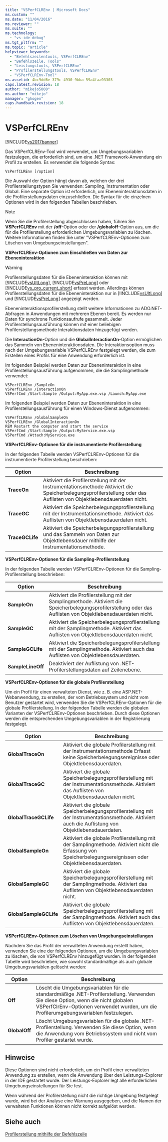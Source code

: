 ```yaml
---
title: "VSPerfCLREnv | Microsoft Docs"
ms.custom: ""
ms.date: "11/04/2016"
ms.reviewer: ""
ms.suite: ""
ms.technology: 
  - "vs-ide-debug"
ms.tgt_pltfrm: ""
ms.topic: "article"
helpviewer_keywords: 
  - "Befehlszeilentools, VSPerfCLREnv"
  - "Befehlszeile, Tools"
  - "Leistungstools, VSPerfCLREnv"
  - "Profilerstellungstools, VSPerfCLREnv"
  - "VSPerfCLREnv-Tool"
ms.assetid: 4bc9dd6e-379c-4930-9bba-59a4faa93303
caps.latest.revision: 18
author: "mikejo5000"
ms.author: "mikejo"
manager: "ghogen"
caps.handback.revision: 18
---
```

# VSPerfCLREnv
[!INCLUDE[vs2017banner](../code-quality/includes/vs2017banner.md)]

Das VSPerfCLREnv\-Tool wird verwendet, um Umgebungsvariablen festzulegen, die erforderlich sind, um eine .NET Framework\-Anwendung ein Profil zu erstellen.  Es verwendet die folgende Syntax:  
  
```  
VsPerfCLREnv [/option]  
```  
  
 Die Auswahl der Option hängt davon ab, welchen der drei Profilerstellungstypen Sie verwenden: Sampling, Instrumentation oder Global.  Eine separate Option ist erforderlich, um Ebeneninteraktionsdaten in die Profilerstellungsdaten einzuschließen.  Die Syntax für die einzelnen Optionen wird in den folgenden Tabellen beschrieben.  
  
> [!NOTE]
>  Wenn Sie die Profilerstellung abgeschlossen haben, führen Sie **VSPerfCLREnv** mit der **\/off**\-Option oder der **\/globaloff**\-Option aus, um die für die Profilerstellung erforderlichen Umgebungsvariablen zu löschen.  Weitere Informationen finden Sie unter "VSPerfCLREnv\-Optionen zum Löschen von Umgebungseinstellungen".  
  
 **VSPerfCLREnv\-Optionen zum Einschließen von Daten zur Ebeneninteraktion**  
  
> [!WARNING]
>  Profilerstellungsdaten für die Ebeneninteraktion können mit [!INCLUDE[vsUltLong](../code-quality/includes/vsultlong_md.md)], [!INCLUDE[vsPreLong](../code-quality/includes/vsprelong_md.md)] oder [!INCLUDE[vs_pro_current_short](../profiling/includes/vs_pro_current_short_md.md)] erfasst werden.  Allerdings können Profilerstellungsdaten für die Ebeneninteraktion nur in [!INCLUDE[vsUltLong](../code-quality/includes/vsultlong_md.md)] und [!INCLUDE[vsPreLong](../code-quality/includes/vsprelong_md.md)] angezeigt werden.  
  
 Ebeneninteraktionsprofilerstellung stellt weitere Informationen zu ADO.NET\-Abfragen in Anwendungen mit mehreren Ebenen bereit.  Es werden nur Daten für synchrone Funktionsaufrufe gesammelt.  Jeder Profilerstellungsausführung können mit einer beliebigen Profilerstellungsmethode Interaktionsdaten hinzugefügt werden.  
  
 Die **InteractionOn**\-Option und die **GlobalInteractionOn**\-Option ermöglichen das Sammeln von Ebeneninteraktionsdaten.  Die Interaktionsoption muss nach der Umgebungsvariable VSPerfCLREnv festgelegt werden, die zum Erstellen eines Profils für eine Anwendung erforderlich ist.  
  
 Im folgenden Beispiel werden Daten zur Ebeneninteraktion in eine Profilerstellungsausführung aufgenommen, die die Samplingmethode verwendet:  
  
```  
VSPerfCLREnv /SampleOn  
VSPerfCLREnv /InteractionOn  
VSPerfCmd /Start:Sample /Output:MyApp.exe.vsp /Launch:MyApp.exe  
```  
  
 Im folgenden Beispiel werden Daten zur Ebeneninteraktion in eine Profilerstellungsausführung für einen Windows\-Dienst aufgenommen:  
  
```  
VSPerfCLREnv /GlobalSampleOn  
VSPerfCLREnv /GlobalInteractionOn  
REM Restart the computer and start the service  
VSPerfCmd /Start:Sample /Output:MyService.exe.vsp   
VSPerfCmd /Attach:MyService.exe  
```  
  
 **VSPerfCLREnv\-Optionen für die instrumentierte Profilerstellung**  
  
 In der folgenden Tabelle werden VSPerfCLREnv\-Optionen für die instrumentierte Profilerstellung beschrieben:  
  
|Option|**Beschreibung**|  
|------------|----------------------|  
|**TraceOn**|Aktiviert die Profilerstellung mit der Instrumentationsmethode  Aktiviert die Speicherbelegungsprofilerstellung oder das Auflisten von Objektlebensdauerdaten nicht.|  
|**TraceGC**|Aktiviert die Speicherbelegungsprofilerstellung mit der Instrumentationsmethode.  Aktiviert das Auflisten von Objektlebensdauerdaten nicht.|  
|**TraceGCLife**|Aktiviert die Speicherbelegungsprofilerstellung und das Sammeln von Daten zur Objektlebensdauer mithilfe der Instrumentationsmethode.|  
  
 **VSPerfCLREnv\-Optionen für die Sampling\-Profilerstellung**  
  
 In der folgenden Tabelle werden VSPerfCLREnv\-Optionen für die Sampling\-Profilerstellung beschrieben:  
  
|Option|**Beschreibung**|  
|------------|----------------------|  
|**SampleOn**|Aktiviert die Profilerstellung mit der Samplingmethode.  Aktiviert die Speicherbelegungsprofilerstellung oder das Auflisten von Objektlebensdauerdaten nicht.|  
|**SampleGC**|Aktiviert die Speicherbelegungsprofilerstellung mit der Samplingmethode.  Aktiviert das Auflisten von Objektlebensdauerdaten nicht.|  
|**SampleGCLife**|Aktiviert die Speicherbelegungsprofilerstellung mit der Samplingmethode.  Aktiviert auch das Auflisten von Objektlebensdauerdaten.|  
|**SampleLineOff**|Deaktiviert der Auflistung von .NET\-Profilerstellungsdaten auf Zeilenebene.|  
  
 **VSPerfCLREnv\-Optionen für die globale Profilerstellung**  
  
 Um ein Profil für einen verwalteten Dienst, wie z. B. eine ASP.NET\-Webanwendung, zu erstellen, der vom Betriebssystem und nicht vom Benutzer gestartet wird, verwenden Sie die VSPerfCLREnv\-Optionen für die globale Profilerstellung.  In der folgenden Tabelle werden die globalen Varianten der VSPerfCLREnv\-Optionen beschrieben.  Durch diese Optionen werden die entsprechenden Umgebungsvariablen in der Registrierung festgelegt.  
  
|Option|**Beschreibung**|  
|------------|----------------------|  
|**GlobalTraceOn**|Aktiviert die globale Profilerstellung mit der Instrumentationsmethode  Erfasst keine Speicherbelegungsereignisse oder Objektlebensdauerdaten.|  
|**GlobalTraceGC**|Aktiviert die globale Speicherbelegungsprofilerstellung mit der Instrumentationsmethode.  Aktiviert das Auflisten von Objektlebensdauerdaten nicht.|  
|**GlobalTraceGCLife**|Aktiviert die globale Speicherbelegungsprofilerstellung mit der Instrumentationsmethode.  Aktiviert auch die Auflistung von Objektlebensdauerdaten.|  
|**GlobalSampleOn**|Aktiviert die globale Profilerstellung mit der Samplingmethode.  Aktiviert nicht die Erfassung von Speicherbelegungsereignissen oder Objektlebensdauerdaten.|  
|**GlobalSampleGC**|Aktiviert die globale Speicherbelegungsprofilerstellung mit der Samplingmethode.  Aktiviert das Auflisten von Objektlebensdauerdaten nicht.|  
|**GlobalSampleGCLife**|Aktiviert die globale Speicherbelegungsprofilerstellung mit der Samplingmethode.  Aktiviert auch das Auflisten von Objektlebensdauerdaten.|  
  
 **VSPerfCLREnv\-Optionen zum Löschen von Umgebungseinstellungen**  
  
 Nachdem Sie das Profil der verwalteten Anwendung erstellt haben, verwenden Sie eine der folgenden Optionen, um die Umgebungsvariablen zu löschen, die von VSPerfCLREnv hinzugefügt wurden.  In der folgenden Tabelle wird beschrieben, wie sowohl standardmäßige als auch globale Umgebungsvariablen gelöscht werden:  
  
|Option|**Beschreibung**|  
|------------|----------------------|  
|**Off**|Löscht die Umgebungsvariablen für die standardmäßige .NET\-Profilerstellung.  Verwenden Sie diese Option, wenn die nicht globalen VSPerfClrEnv\-Optionen verwendet wurden, um die Profilerumgebungsvariablen festzulegen.|  
|**GlobalOff**|Löscht Umgebungsvariablen für die globale .NET\-Profilerstellung.  Verwenden Sie diese Option, wenn die Anwendung vom Betriebssystem und nicht vom Profiler gestartet wurde.|  
  
## Hinweise  
 Diese Optionen sind nicht erforderlich, um ein Profil einer verwalteten Anwendung zu erstellen, wenn die Anwendung über den Leistungs\-Explorer in der IDE gestartet wurde.  Der Leistungs\-Explorer legt alle erforderlichen Umgebungseinstellungen für Sie fest.  
  
 Wenn während der Profilerstellung nicht die richtige Umgebung festgelegt wurde, wird bei der Analyse eine Warnung ausgegeben, und die Namen der verwalteten Funktionen können nicht korrekt aufgelöst werden.  
  
## Siehe auch  
 [Profilerstellung mithilfe der Befehlszeile](../profiling/using-the-profiling-tools-from-the-command-line.md)